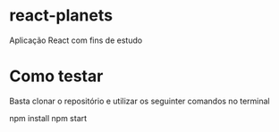 # react-planets
Aplicação React com fins de estudo

# Como testar
Basta clonar o repositório e utilizar os seguinter comandos no terminal

npm install
npm start
